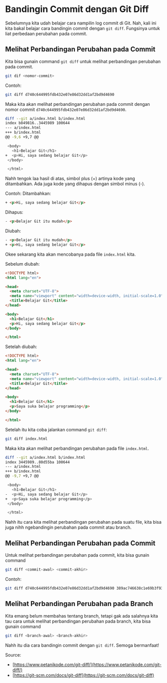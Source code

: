 # Bandingin Commit dengan Git Diff

Sebelumnya kita udah belajar cara nampilin log commit di Git. Nah, kali ini kita bakal belajar cara bandingin commit dengan `git diff`. Fungsinya untuk liat perbedaan perubahan pada commit.

## Melihat Perbandingan Perubahan pada Commit

Kita bisa gunain command `git diff` untuk melihat perbandingan perubahan pada commit.

```bash
git dif <nomor-commit>
```

Contoh:

```bash
git diff d740c644995fdb432e07e86d32dd1af2bd9d4690
```

Maka kita akan melihat perbandingan perubahan pada commit dengan nomor commit `d740c644995fdb432e07e86d32dd1af2bd9d4690`.

```bash
diff --git a/index.html b/index.html
index b849816..3445989 100644
--- a/index.html
+++ b/index.html
@@ -9,6 +9,7 @@

 <body>
   <h1>Belajar Git</h1>
+  <p>Hi, saya sedang belajar Git</p>
 </body>

 </html>
```

Nahh tengok laa hasil di atas, simbol plus (+) artinya kode yang ditambahkan. Ada juga kode yang dihapus dengan simbol minus (-).

Contoh:
Ditambahkan:
```html
+ <p>Hi, saya sedang belajar Git</p>
```

Dihapus:
```html
- <p>Belajar Git itu mudah</p>
```

Diubah:
```html
- <p>Belajar Git itu mudah</p>
+ <p>Hi, saya sedang belajar Git</p>
```

Okee sekarang kita akan mencobanya pada file `index.html` kita.

Sebelum diubah:
```html
<!DOCTYPE html>
<html lang="en">

<head>
  <meta charset="UTF-8">
  <meta name="viewport" content="width=device-width, initial-scale=1.0">
  <title>Belajar Git</title>
</head>

<body>
  <h1>Belajar Git</h1>
  <p>Hi, saya sedang belajar Git</p>
</body>

</html>
```

Setelah diubah:
```html
<!DOCTYPE html>
<html lang="en">

<head>
  <meta charset="UTF-8">
  <meta name="viewport" content="width=device-width, initial-scale=1.0">
  <title>Belajar Git</title>
</head>

<body>
  <h1>Belajar Git</h1>
  <p>Saya suka belajar programming</p>
</body>

</html>
```

Setelah itu kita coba jalankan command `git diff`:

```bash
git diff index.html
```

Maka kita akan melihat perbandingan perubahan pada file `index.html`.

```bash
diff --git a/index.html b/index.html
index 3445989..80d55ba 100644
--- a/index.html
+++ b/index.html
@@ -9,7 +9,7 @@

 <body>
   <h1>Belajar Git</h1>
-  <p>Hi, saya sedang belajar Git</p>
+  <p>Saya suka belajar programming</p>
 </body>

 </html>
```

Nahh itu cara kita melihat perbandingan perubahan pada suatu file, kita bisa juga nihh ngebandingin perubahan pada commit atau branch.

## Melihat Perbandingan Perubahan pada Commit

Untuk melihat perbandingan perubahan pada commit, kita bisa gunain command

```bash
git diff <commit-awal> <commit-akhir>
```

Contoh:

```bash
git diff d740c644995fdb432e07e86d32dd1af2bd9d4690 389ac746638c1e69b3f93903509731c8c2a6616b
```

## Melihat Perbandingan Perubahan pada Branch

Kita emang belum membahas tentang branch, tetapi gak ada salahnya kita tau cara untuk melihat perbandingan perubahan pada branch, kita bisa gunain command

```bash
git diff <branch-awal> <branch-akhir>
```

Nahh itu dia cara bandingin commit dengan `git diff`. Semoga bermanfaat!

Source:
- [https://www.petanikode.com/git-diff/](https://www.petanikode.com/git-diff/)
- [https://git-scm.com/docs/git-diff](https://git-scm.com/docs/git-diff)
